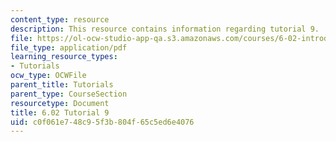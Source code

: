 ```yaml
---
content_type: resource
description: This resource contains information regarding tutorial 9.
file: https://ol-ocw-studio-app-qa.s3.amazonaws.com/courses/6-02-introduction-to-eecs-ii-digital-communication-systems-fall-2012/c0f061e748c95f3b804f65c5ed6e4076_MIT6_02F12_tutor09.pdf
file_type: application/pdf
learning_resource_types:
- Tutorials
ocw_type: OCWFile
parent_title: Tutorials
parent_type: CourseSection
resourcetype: Document
title: 6.02 Tutorial 9
uid: c0f061e7-48c9-5f3b-804f-65c5ed6e4076
---
```

